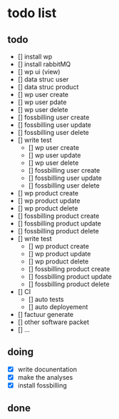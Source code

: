 # todo list

## todo

 - [] install wp
 - [] install rabbitMQ
 - [] wp ui (view)
 - [] data struc user
 - [] data struc product
 - [] wp user create
 - [] wp user pdate
 - [] wp user delete
 - [] fossbilling user create
 - [] fossbilling user update
 - [] fossbilling user delete
 - [] write test
   - [] wp user create
   - [] wp user update
   - [] wp user delete
   - [] fossbilling user create
   - [] fossbilling user update
   - [] fossbilling user delete 
 - [] wp product create
 - [] wp product update
 - [] wp product delete
 - [] fossbilling product create
 - [] fossbilling product update
 - [] fossbilling product delete
 - [] write test
   - [] wp product create
   - [] wp product update
   - [] wp product delete
   - [] fossbilling product create
   - [] fossbilling product update
   - [] fossbilling product delete 
 - [] CI
   - [] auto tests
   - [] auto deployement
 - [] factuur generate
 - [] other software packet
 - [] ...

## doing

 - [x] write docunentation
 - [x] make the analyses
 - [x] install fossbilling

## done


